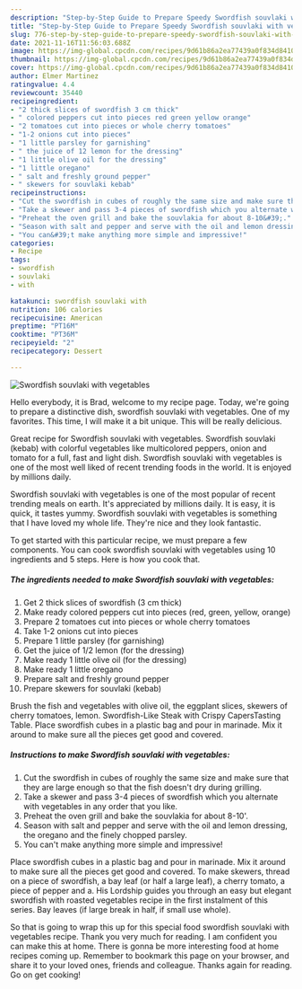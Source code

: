 ```yaml
---
description: "Step-by-Step Guide to Prepare Speedy Swordfish souvlaki with vegetables"
title: "Step-by-Step Guide to Prepare Speedy Swordfish souvlaki with vegetables"
slug: 776-step-by-step-guide-to-prepare-speedy-swordfish-souvlaki-with-vegetables
date: 2021-11-16T11:56:03.688Z
image: https://img-global.cpcdn.com/recipes/9d61b86a2ea77439a0f834d841007fdb/680x482cq70/swordfish-souvlaki-with-vegetables-recipe-main-photo.jpg
thumbnail: https://img-global.cpcdn.com/recipes/9d61b86a2ea77439a0f834d841007fdb/680x482cq70/swordfish-souvlaki-with-vegetables-recipe-main-photo.jpg
cover: https://img-global.cpcdn.com/recipes/9d61b86a2ea77439a0f834d841007fdb/680x482cq70/swordfish-souvlaki-with-vegetables-recipe-main-photo.jpg
author: Elmer Martinez
ratingvalue: 4.4
reviewcount: 35440
recipeingredient:
- "2 thick slices of swordfish 3 cm thick"
- " colored peppers cut into pieces red green yellow orange"
- "2 tomatoes cut into pieces or whole cherry tomatoes"
- "1-2 onions cut into pieces"
- "1 little parsley for garnishing"
- " the juice of 12 lemon for the dressing"
- "1 little olive oil for the dressing"
- "1 little oregano"
- " salt and freshly ground pepper"
- " skewers for souvlaki kebab"
recipeinstructions:
- "Cut the swordfish in cubes of roughly the same size and make sure that they are large enough so that the fish doesn&#39;t dry during grilling."
- "Take a skewer and pass 3-4 pieces of swordfish which you alternate with vegetables in any order that you like."
- "Preheat the oven grill and bake the souvlakia for about 8-10&#39;."
- "Season with salt and pepper and serve with the oil and lemon dressing, the oregano and the finely chopped parsley."
- "You can&#39;t make anything more simple and impressive!"
categories:
- Recipe
tags:
- swordfish
- souvlaki
- with

katakunci: swordfish souvlaki with 
nutrition: 106 calories
recipecuisine: American
preptime: "PT16M"
cooktime: "PT36M"
recipeyield: "2"
recipecategory: Dessert

---
```



![Swordfish souvlaki with vegetables](https://img-global.cpcdn.com/recipes/9d61b86a2ea77439a0f834d841007fdb/680x482cq70/swordfish-souvlaki-with-vegetables-recipe-main-photo.jpg)

Hello everybody, it is Brad, welcome to my recipe page. Today, we're going to prepare a distinctive dish, swordfish souvlaki with vegetables. One of my favorites. This time, I will make it a bit unique. This will be really delicious.

Great recipe for Swordfish souvlaki with vegetables. Swordfish souvlaki (kebab) with colorful vegetables like multicolored peppers, onion and tomato for a full, fast and light dish. Swordfish souvlaki with vegetables is one of the most well liked of recent trending foods in the world. It is enjoyed by millions daily.

Swordfish souvlaki with vegetables is one of the most popular of recent trending meals on earth. It's appreciated by millions daily. It is easy, it is quick, it tastes yummy. Swordfish souvlaki with vegetables is something that I have loved my whole life. They're nice and they look fantastic.


To get started with this particular recipe, we must prepare a few components. You can cook swordfish souvlaki with vegetables using 10 ingredients and 5 steps. Here is how you cook that.

<!--inarticleads1-->

##### The ingredients needed to make Swordfish souvlaki with vegetables:

1. Get 2 thick slices of swordfish (3 cm thick)
1. Make ready  colored peppers cut into pieces (red, green, yellow, orange)
1. Prepare 2 tomatoes cut into pieces or whole cherry tomatoes
1. Take 1-2 onions cut into pieces
1. Prepare 1 little parsley (for garnishing)
1. Get  the juice of 1/2 lemon (for the dressing)
1. Make ready 1 little olive oil (for the dressing)
1. Make ready 1 little oregano
1. Prepare  salt and freshly ground pepper
1. Prepare  skewers for souvlaki (kebab)


Brush the fish and vegetables with olive oil, the eggplant slices, skewers of cherry tomatoes, lemon. Swordfish-Like Steak with Crispy CapersTasting Table. Place swordfish cubes in a plastic bag and pour in marinade. Mix it around to make sure all the pieces get good and covered. 

<!--inarticleads2-->

##### Instructions to make Swordfish souvlaki with vegetables:

1. Cut the swordfish in cubes of roughly the same size and make sure that they are large enough so that the fish doesn&#39;t dry during grilling.
1. Take a skewer and pass 3-4 pieces of swordfish which you alternate with vegetables in any order that you like.
1. Preheat the oven grill and bake the souvlakia for about 8-10&#39;.
1. Season with salt and pepper and serve with the oil and lemon dressing, the oregano and the finely chopped parsley.
1. You can&#39;t make anything more simple and impressive!


Place swordfish cubes in a plastic bag and pour in marinade. Mix it around to make sure all the pieces get good and covered. To make skewers, thread on a piece of swordfish, a bay leaf (or half a large leaf), a cherry tomato, a piece of pepper and a. His Lordship guides you through an easy but elegant swordfish with roasted vegetables recipe in the first instalment of this series. Bay leaves (if large break in half, if small use whole). 

So that is going to wrap this up for this special food swordfish souvlaki with vegetables recipe. Thank you very much for reading. I am confident you can make this at home. There is gonna be more interesting food at home recipes coming up. Remember to bookmark this page on your browser, and share it to your loved ones, friends and colleague. Thanks again for reading. Go on get cooking!
